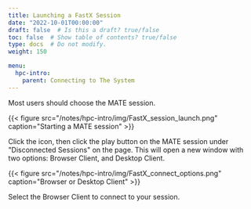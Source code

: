 ```yaml
---
title: Launching a FastX Session
date: "2022-10-01T00:00:00"
draft: false  # Is this a draft? true/false
toc: false  # Show table of contents? true/false
type: docs  # Do not modify.
weight: 150

menu:
  hpc-intro:
    parent: Connecting to The System
---
```


Most users should choose the MATE session.  

{{< figure src="/notes/hpc-intro/img/FastX_session_launch.png" caption="Starting a MATE session" >}}

Click the icon, then click the play button on the MATE session under "Disconnected Sessions" on the page. This will open a new window with two options: Browser Client, and Desktop Client.

{{< figure src="/notes/hpc-intro/img/FastX_connect_options.png" caption="Browser or Desktop Client" >}}

Select the Browser Client to connect to your session.
